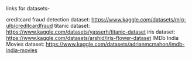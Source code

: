links for datasets-

creditcard fraud detection dataset: https://www.kaggle.com/datasets/mlg-ulb/creditcardfraud
titanic dataset: https://www.kaggle.com/datasets/yasserh/titanic-dataset
iris dataset: https://www.kaggle.com/datasets/arshid/iris-flower-dataset
IMDb India Movies dataset: https://www.kaggle.com/datasets/adrianmcmahon/imdb-india-movies
